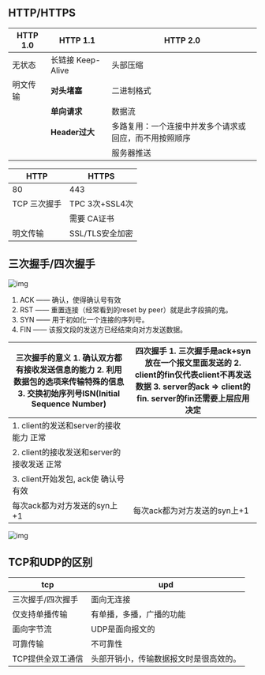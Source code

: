## HTTP/HTTPS

| HTTP 1.0 | HTTP 1.1          | HTTP 2.0                                               |
| -------- | ----------------- | ------------------------------------------------------ |
| 无状态   | 长链接 Keep-Alive | 头部压缩                                               |
| 明文传输 | **对头堵塞**      | 二进制格式                                             |
|          | **单向请求**      | 数据流                                                 |
|          | **Header过大**    | 多路复用：一个连接中并发多个请求或回应，而不用按照顺序 |
|          |                   | 服务器推送                                             |

| HTTP         | HTTPS           |
| ------------ | --------------- |
| 80           | 443             |
| TCP 三次握手 | TPC 3次+SSL4次  |
|              | 需要 CA证书     |
| 明文传输     | SSL/TLS安全加密 |



## 三次握手/四次握手

![img](file:///Users/josh/WorkStation/Lab/assets/http-connection.jpeg?lastModify=1618407702)

1. ACK —— 确认，使得确认号有效 
2. RST —— 重置连接（经常看到的reset by peer）就是此字段搞的鬼。
3. SYN —— 用于初如化一个连接的序列号。
4. FIN —— 该报文段的发送方已经结束向对方发送数据。

| 三次握手的意义 1. 确认双方都有接收发送信息的能力 2. 利用数据包的选项来传输特殊的信息 3. 交换初始序列号ISN(Initial Sequence Number) | 四次握手 1. 三次握手是ack+syn放在一个报文里面发送的 2. client的fin仅代表client不再发送数据 3. server的ack => client的fin. server的fin还需要上层应用决定 |
| ------------------------------------------------------------ | ------------------------------------------------------------ |
| 1. client的发送和server的接收能力 正常                       |                                                              |
| 2. client的接收发送和server的接收发送 正常                   |                                                              |
| 3. client开始发包, ack使 确认号有效                          |                                                              |
| 每次ack都为对方发送的syn上+1                                 | 每次ack都为对方发送的syn上+1                                 |



![img](file:///Users/josh/WorkStation/Lab/assets/syn.jpeg?lastModify=1618407702)

## TCP和UDP的区别

| tcp               | upd                                    |
| ----------------- | -------------------------------------- |
| 三次握手/四次握手 | 面向无连接                             |
| 仅支持单播传输    | 有单播，多播，广播的功能               |
| 面向字节流        | UDP是面向报文的                        |
| 可靠传输          | 不可靠性                               |
| TCP提供全双工通信 | 头部开销小，传输数据报文时是很高效的。 |

